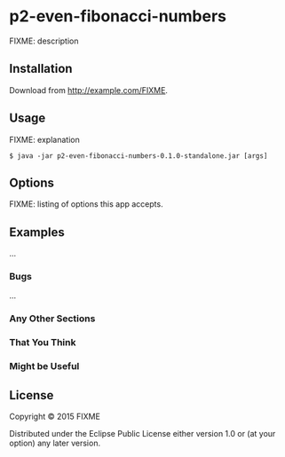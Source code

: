 # p2-even-fibonacci-numbers

FIXME: description

## Installation

Download from http://example.com/FIXME.

## Usage

FIXME: explanation

    $ java -jar p2-even-fibonacci-numbers-0.1.0-standalone.jar [args]

## Options

FIXME: listing of options this app accepts.

## Examples

...

### Bugs

...

### Any Other Sections
### That You Think
### Might be Useful

## License

Copyright © 2015 FIXME

Distributed under the Eclipse Public License either version 1.0 or (at
your option) any later version.
